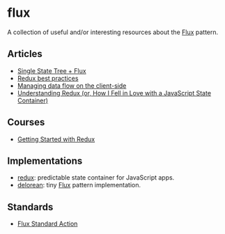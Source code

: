 # flux

A collection of useful and/or interesting resources about the
[Flux](https://facebook.github.io/flux/docs/overview.html) pattern.

## Articles

- [Single State Tree +
  Flux](http://merrickchristensen.com/articles/single-state-tree.html)
- [Redux best
  practices](https://medium.com/lexical-labs-engineering/redux-best-practices-64d59775802e)
- [Managing data flow on the
  client-side](http://blog.madewithlove.be/post/redux/)
- [Understanding Redux (or, How I Fell in Love with a JavaScript State
  Container)](http://www.youhavetolearncomputers.com/blog/2015/9/15/a-conceptual-overview-of-redux-or-how-i-fell-in-love-with-a-javascript-state-container)

## Courses

- [Getting Started with
  Redux](https://egghead.io/series/getting-started-with-redux)

## Implementations

- [redux](https://www.npmjs.com/package/redux): predictable state container for
  JavaScript apps.
- [delorean](https://www.npmjs.com/package/delorean): tiny
  [Flux](https://facebook.github.io/flux/docs/overview.html) pattern
  implementation.

## Standards

- [Flux Standard Action](https://github.com/acdlite/flux-standard-action)
